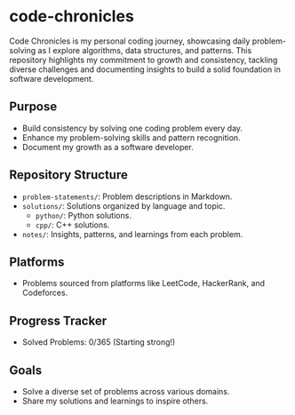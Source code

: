 # code-chronicles

Code Chronicles is my personal coding journey, showcasing daily problem-solving as I explore algorithms, data structures, and patterns. This repository highlights my commitment to growth and consistency, tackling diverse challenges and documenting insights to build a solid foundation in software development.

## Purpose
- Build consistency by solving one coding problem every day.
- Enhance my problem-solving skills and pattern recognition.
- Document my growth as a software developer.

## Repository Structure
- `problem-statements/`: Problem descriptions in Markdown.
- `solutions/`: Solutions organized by language and topic.
  - `python/`: Python solutions.
  - `cpp/`: C++ solutions.
- `notes/`: Insights, patterns, and learnings from each problem.

## Platforms
- Problems sourced from platforms like LeetCode, HackerRank, and Codeforces.

## Progress Tracker
- Solved Problems: 0/365 (Starting strong!)

## Goals
- Solve a diverse set of problems across various domains.
- Share my solutions and learnings to inspire others.
